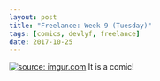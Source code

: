 ```yaml
---
layout: post
title: "Freelance: Week 9 (Tuesday)"
tags: [comics, devlyf, freelance]
date: 2017-10-25
---
```

<!-- #25 -->
[![](https://i.imgur.com/FxnVdD4.jpeg "source: imgur.com")](https://i.imgur.com/FxnVdD4.jpeg)
It is a comic!
